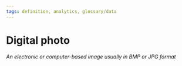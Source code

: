 ```yaml
---
tags: definition, analytics, glossary/data
---
```

#  Digital photo
*An electronic or computer-based image usually in BMP or JPG format*